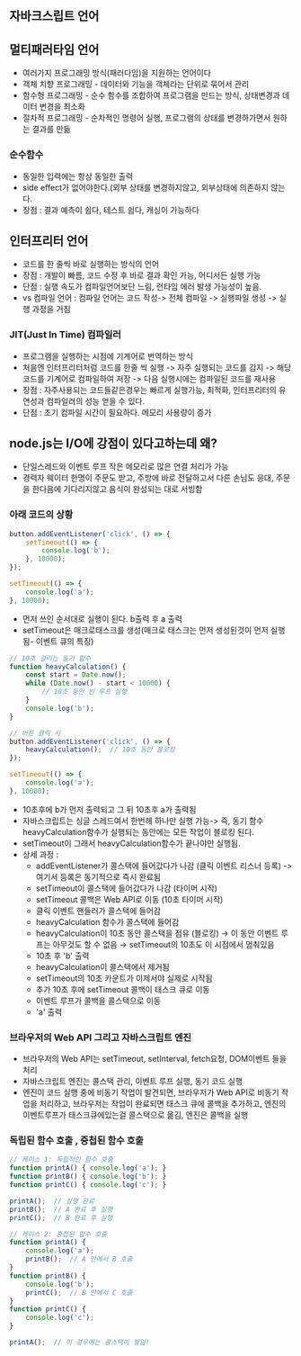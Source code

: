 ## 자바크스립트 언어

## 멀티패러타임 언어
- 여러가지 프로그래밍 방식(패러다임)을 지원하는 언어이다
- 객체 치향 프로그래밍 - 데이터와 기능을 객체라는 단위로 묶어서 관리 
- 함수형 프로그래밍 - 순수 함수를 조합하여 프로그램을 만드는 방식, 상태변경과 데이터 변경을 최소화
- 절차적 프로그래밍 - 순차적인 명령어 실행, 프로그램의 상태를 변경하가면서 원하는 결과를 만듦

### 순수함수
- 동일한 입력에는 항상 동일한 출력
- side effect가 없어야한다.(외부 상태를 변경하지않고, 외부상태에 의존하지 않는다.
- 장점 : 결과 예측이 쉽다, 테스트 쉽다, 캐싱이 가능하다


## 인터프리터 언어
- 코드를 한 줄씩 바로 실행하는 방식의 언어
- 장점 : 개발이 빠름, 코드 수정 후 바로 결과 확인 가능, 어디서든 실행 가능
- 단점 : 실행 속도가 컴파일언어보단 느림, 런타임 에러 발생 가능성이 높음.
- vs 컴파일 언어 : 컴파일 언어는 코드 작성-> 전체 컴파일 -> 실행파일 생성 -> 실행 과정을 거침

### JIT(Just In Time) 컴파일러
- 프로그램을 실행하는 시점에 기계어로 번역하는 방식
- 처음엔 인터프리터처럼 코드를 한줄 씩 실행 -> 자주 실행되는 코드를 감지 -> 해당 코드를 기계어로 컴파일하여 저장 -> 다음 실행시에는 컴파일된 코드를 재사용
- 장점 : 자주사용되는 코드들같은경우는 빠르게 실행가능, 최적화, 인터프리터의 유연성과 컴파일러의 성능 얻을 수 있다.
- 단점 : 초기 컴파일 시간이 필요하다. 메모리 사용량이 증가

## node.js는 I/O에 강점이 있다고하는데 왜?
- 단일스레드와 이벤트 루프 작은 메모리로 많은 연결 처리가 가능
- 경력자 웨이터 한명이 주문도 받고, 주방에 바로 전달하고서 다른 손님도 응대, 주문을 한다음에 기다리지않고 음식이 완성되는 대로 서빙함

### 아래 코드의 상황
```typescript
button.addEventListener('click', () => {
    setTimeout(() => {
        console.log('b');
    }, 10000);
});

setTimeout(() => {
    console.log('a');
}, 10000);
```
- 먼저 쓰인 순서대로 실행이 된다. b출력 후 a 출력
- setTimeout은 매크로태스크를 생성(매크로 태스크는 먼저 생성된것이 먼저 실행됨- 이벤트 큐의 특징)

```typescript
// 10초 걸리는 동기 함수
function heavyCalculation() {
    const start = Date.now();
    while (Date.now() - start < 10000) {
        // 10초 동안 빈 루프 실행
    }
    console.log('b');
}

// 버튼 클릭 시
button.addEventListener('click', () => {
    heavyCalculation();  // 10초 동안 블로킹
});

setTimeout(() => {
    console.log('a');
}, 10000);
```
- 10초후에 b가 먼저 출력되고 그 뒤 10초후 a가 출력됨
- 자바스크립트는 싱글 스레드여서 한번헤 하나만 실행 가능-> 즉, 동기 함수 heavyCalculation함수가 실행되는 동안에는 모든 작업이 블로킹 된다.
- setTimeout이 그래서 heavyCalculation함수가 끝나야만 실행됨.
- 상세 과정 :
  - addEventListener가 콜스택에 들어갔다가 나감 (클릭 이벤트 리스너 등록) -> 여기서 등록은 동기적으로 즉시 완료됨
  - setTimeout이 콜스택에 들어갔다가 나감 (타이머 시작)
  - setTimeout 콜백은 Web API로 이동 (10초 타이머 시작)
  - 클릭 이벤트 핸들러가 콜스택에 들어감
  - heavyCalculation 함수가 콜스택에 들어감
  - heavyCalculation이 10초 동안 콜스택을 점유 (블로킹)
    → 이 동안 이벤트 루프는 아무것도 할 수 없음
    → setTimeout의 10초도 이 시점에서 멈춰있음
  - 10초 후 'b' 출력
  - heavyCalculation이 콜스택에서 제거됨
  - setTimeout의 10초 카운트가 이제서야 실제로 시작됨
  - 추가 10초 후에 setTimeout 콜백이 태스크 큐로 이동
  - 이벤트 루프가 콜백을 콜스택으로 이동
  - 'a' 출력


### 브라우저의 Web API 그리고 자바스크립트 엔진
- 브라우저의 Web API는 setTimeout, setInterval, fetch요청, DOM이벤트 들을 처리
- 자바스크립트 엔진는 콜스택 관리, 이벤트 루프 실행, 동기 코드 실행
- 엔진이 코드 실행 중에 비동기 작업이 발견되면, 브라우저가 Web API로 비동기 작업을 처리하고, 브라우저는 작업이 완료되면 태스크 큐에 콜백을 추가하고, 엔진의 이벤트루프가 태스크큐에있는걸 콜스택으로 옮김, 엔진은 콜백을 실행


### 독립된 함수 호출 , 중첩된 함수 호출
```typescript
// 케이스 1: 독립적인 함수 호출
function printA() { console.log('a'); }
function printB() { console.log('b'); }
function printC() { console.log('c'); }

printA();  // 실행 완료
printB();  // A 완료 후 실행
printC();  // B 완료 후 실행

// 케이스 2: 중첩된 함수 호출
function printA() {
    console.log('a');
    printB();  // A 안에서 B 호출
}
function printB() {
    console.log('b');
    printC();  // B 안에서 C 호출
}
function printC() {
    console.log('c');
}

printA();  // 이 경우에는 콜스택이 쌓임!
```
